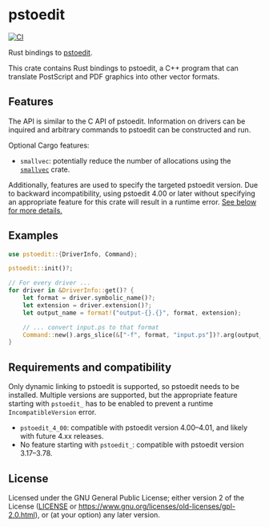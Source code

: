 # pstoedit

[![CI](https://github.com/hanmertens/pstoedit-rs/workflows/CI/badge.svg)](https://github.com/hanmertens/pstoedit-rs/actions?query=workflow%3ACI)

Rust bindings to [pstoedit](http://pstoedit.net).

This crate contains Rust bindings to pstoedit, a C++ program that can translate
PostScript and PDF graphics into other vector formats.

## Features

The API is similar to the C API of pstoedit. Information on drivers can be
inquired and arbitrary commands to pstoedit can be constructed and run.

Optional Cargo features:
- `smallvec`: potentially reduce the number of allocations using the
  [`smallvec`](https://crates.io/crates/smallvec) crate.

Additionally, features are used to specify the targeted pstoedit version. Due to
backward incompatibility, using pstoedit 4.00 or later without specifying an
appropriate feature for this crate will result in a runtime error. [See below for
more details.](#requirements-and-compatibility)

## Examples

```rust
use pstoedit::{DriverInfo, Command};

pstoedit::init()?;

// For every driver ...
for driver in &DriverInfo::get()? {
    let format = driver.symbolic_name()?;
    let extension = driver.extension()?;
    let output_name = format!("output-{}.{}", format, extension);

    // ... convert input.ps to that format
    Command::new().args_slice(&["-f", format, "input.ps"])?.arg(output_name)?.run()?;
}
```

## Requirements and compatibility

Only dynamic linking to pstoedit is supported, so pstoedit needs to be
installed. Multiple versions are supported, but the appropriate feature starting
with `pstoedit_` has to be enabled to prevent a runtime `IncompatibleVersion`
error.

- `pstoedit_4_00`: compatible with pstoedit version 4.00&ndash;4.01, and likely
  with future 4.xx releases.
- No feature starting with `pstoedit_`: compatible with pstoedit version
  3.17&ndash;3.78.

## License

Licensed under the GNU General Public License; either version 2 of the License
([LICENSE](LICENSE) or https://www.gnu.org/licenses/old-licenses/gpl-2.0.html),
or (at your option) any later version.
